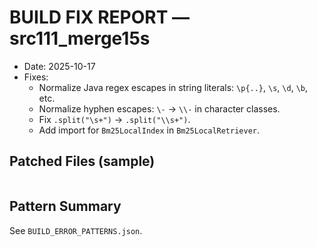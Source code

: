 # BUILD FIX REPORT — src111_merge15s

- Date: 2025-10-17
- Fixes:
  - Normalize Java regex escapes in string literals: `\p{..}`, `\s`, `\d`, `\b`, etc.
  - Normalize hyphen escapes: `\-` → `\\-` in character classes.
  - Fix `.split("\s+")` → `.split("\\s+")`.
  - Add import for `Bm25LocalIndex` in `Bm25LocalRetriever`.

## Patched Files (sample)
```

```

## Pattern Summary
See `BUILD_ERROR_PATTERNS.json`.
